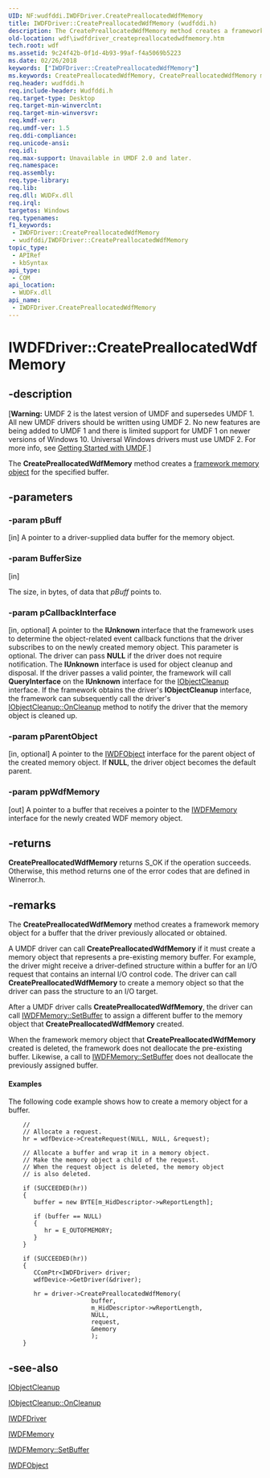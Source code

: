 ```yaml
---
UID: NF:wudfddi.IWDFDriver.CreatePreallocatedWdfMemory
title: IWDFDriver::CreatePreallocatedWdfMemory (wudfddi.h)
description: The CreatePreallocatedWdfMemory method creates a framework memory object for the specified buffer.
old-location: wdf\iwdfdriver_createpreallocatedwdfmemory.htm
tech.root: wdf
ms.assetid: 9c24f42b-0f1d-4b93-99af-f4a5069b5223
ms.date: 02/26/2018
keywords: ["IWDFDriver::CreatePreallocatedWdfMemory"]
ms.keywords: CreatePreallocatedWdfMemory, CreatePreallocatedWdfMemory method, CreatePreallocatedWdfMemory method,IWDFDriver interface, IWDFDriver interface,CreatePreallocatedWdfMemory method, IWDFDriver.CreatePreallocatedWdfMemory, IWDFDriver::CreatePreallocatedWdfMemory, UMDFDriverObjectRef_273a5206-8415-4251-88e8-6f20c29f50e2.xml, umdf.iwdfdriver_createpreallocatedwdfmemory, wdf.iwdfdriver_createpreallocatedwdfmemory, wudfddi/IWDFDriver::CreatePreallocatedWdfMemory
req.header: wudfddi.h
req.include-header: Wudfddi.h
req.target-type: Desktop
req.target-min-winverclnt: 
req.target-min-winversvr: 
req.kmdf-ver: 
req.umdf-ver: 1.5
req.ddi-compliance: 
req.unicode-ansi: 
req.idl: 
req.max-support: Unavailable in UMDF 2.0 and later.
req.namespace: 
req.assembly: 
req.type-library: 
req.lib: 
req.dll: WUDFx.dll
req.irql: 
targetos: Windows
req.typenames: 
f1_keywords:
 - IWDFDriver::CreatePreallocatedWdfMemory
 - wudfddi/IWDFDriver::CreatePreallocatedWdfMemory
topic_type:
 - APIRef
 - kbSyntax
api_type:
 - COM
api_location:
 - WUDFx.dll
api_name:
 - IWDFDriver.CreatePreallocatedWdfMemory
---
```


# IWDFDriver::CreatePreallocatedWdfMemory


## -description

<p class="CCE_Message">[<b>Warning:</b> UMDF 2 is the latest version of UMDF and supersedes UMDF 1.  All new UMDF drivers should be written using UMDF 2.  No new features are being added to UMDF 1 and there is limited support for UMDF 1 on newer versions of Windows 10.  Universal Windows drivers must use UMDF 2.  For more info, see <a href="/windows-hardware/drivers/wdf/getting-started-with-umdf-version-2">Getting Started with UMDF</a>.]

The <b>CreatePreallocatedWdfMemory</b> method creates a <a href="/windows-hardware/drivers/wdf/framework-memory-object">framework memory object</a> for the specified buffer.

## -parameters

### -param pBuff 

[in]
A pointer to a driver-supplied data buffer for the memory object.

### -param BufferSize 

[in]

The size, in bytes, of data that <i>pBuff</i> points to.

### -param pCallbackInterface 

[in, optional]
A pointer to the <b>IUnknown</b> interface that the framework uses to determine the object-related event callback functions that the driver subscribes to on the newly created memory object. This parameter is optional. The driver can pass <b>NULL</b> if the driver does not require notification. The <b>IUnknown</b> interface is used for object cleanup and disposal. If the driver passes a valid pointer, the framework will call <b>QueryInterface</b> on the <b>IUnknown</b> interface for the <a href="/windows-hardware/drivers/ddi/wudfddi/nn-wudfddi-iobjectcleanup">IObjectCleanup</a> interface. If the framework obtains the driver's <b>IObjectCleanup</b> interface, the framework can subsequently call the driver's <a href="/windows-hardware/drivers/ddi/wudfddi/nf-wudfddi-iobjectcleanup-oncleanup">IObjectCleanup::OnCleanup</a> method to notify the driver that the memory object is cleaned up.

### -param pParentObject 

[in, optional]
A pointer to the <a href="/windows-hardware/drivers/ddi/wudfddi/nn-wudfddi-iwdfobject">IWDFObject</a> interface for the parent object of the created memory object. If <b>NULL</b>, the driver object becomes the default parent.

### -param ppWdfMemory 

[out]
A pointer to a buffer that receives a pointer to the <a href="/windows-hardware/drivers/ddi/wudfddi/nn-wudfddi-iwdfmemory">IWDFMemory</a> interface for the newly created WDF memory object.

## -returns

<b>CreatePreallocatedWdfMemory</b> returns S_OK if the operation succeeds. Otherwise, this method returns one of the error codes that are defined in Winerror.h.

## -remarks

The <b>CreatePreallocatedWdfMemory</b> method creates a framework memory object for a buffer that the driver previously allocated or obtained. 

A UMDF driver can call <b>CreatePreallocatedWdfMemory</b> if it must create a memory object that represents a pre-existing memory buffer. For example, the driver might receive a driver-defined structure within a buffer for an I/O request that contains an internal I/O control code. The driver can call <b>CreatePreallocatedWdfMemory</b> to create a memory object so that the driver can pass the structure to an I/O target. 

After a UMDF driver calls <b>CreatePreallocatedWdfMemory</b>, the driver can call <a href="/windows-hardware/drivers/ddi/wudfddi/nf-wudfddi-iwdfmemory-setbuffer">IWDFMemory::SetBuffer</a> to assign a different buffer to the memory object that <b>CreatePreallocatedWdfMemory</b> created. 

When the framework memory object that <b>CreatePreallocatedWdfMemory</b> created is deleted, the framework does not deallocate the pre-existing buffer. Likewise, a call to <a href="/windows-hardware/drivers/ddi/wudfddi/nf-wudfddi-iwdfmemory-setbuffer">IWDFMemory::SetBuffer</a> does not deallocate the previously assigned buffer.


#### Examples

The following code example shows how to create a memory object for a buffer.


```
    //
    // Allocate a request.
    hr = wdfDevice->CreateRequest(NULL, NULL, &request);

    // Allocate a buffer and wrap it in a memory object. 
    // Make the memory object a child of the request. 
    // When the request object is deleted, the memory object 
    // is also deleted. 

    if (SUCCEEDED(hr))
    {
       buffer = new BYTE[m_HidDescriptor->wReportLength];

       if (buffer == NULL)
       {
          hr = E_OUTOFMEMORY;
       }
    }

    if (SUCCEEDED(hr))
    {
       CComPtr<IWDFDriver> driver;
       wdfDevice->GetDriver(&driver);

       hr = driver->CreatePreallocatedWdfMemory(
                       buffer,
                       m_HidDescriptor->wReportLength,
                       NULL,
                       request,
                       &memory
                       );
    }
```


## -see-also

<a href="/windows-hardware/drivers/ddi/wudfddi/nn-wudfddi-iobjectcleanup">IObjectCleanup</a>



<a href="/windows-hardware/drivers/ddi/wudfddi/nf-wudfddi-iobjectcleanup-oncleanup">IObjectCleanup::OnCleanup</a>



<a href="/windows-hardware/drivers/ddi/wudfddi/nn-wudfddi-iwdfdriver">IWDFDriver</a>



<a href="/windows-hardware/drivers/ddi/wudfddi/nn-wudfddi-iwdfmemory">IWDFMemory</a>



<a href="/windows-hardware/drivers/ddi/wudfddi/nf-wudfddi-iwdfmemory-setbuffer">IWDFMemory::SetBuffer</a>



<a href="/windows-hardware/drivers/ddi/wudfddi/nn-wudfddi-iwdfobject">IWDFObject</a>